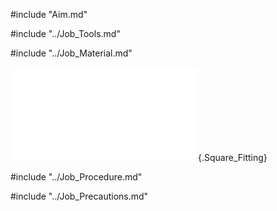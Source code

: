 #include "Aim.md"

#include "../Job_Tools.md"

#include "../Job_Material.md"

![](Common/WebGl/Ftj_1_3D.html "Square Fitting"){.Square_Fitting}

#include "../Job_Procedure.md"

#include "../Job_Precautions.md"
